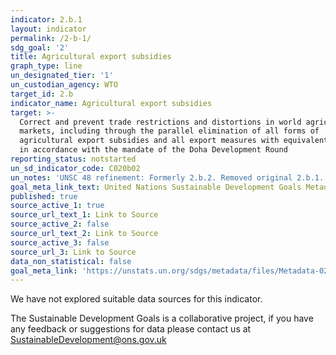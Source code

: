 ```yaml
---
indicator: 2.b.1
layout: indicator
permalink: /2-b-1/
sdg_goal: '2'
title: Agricultural export subsidies
graph_type: line
un_designated_tier: '1'
un_custodian_agency: WTO
target_id: 2.b
indicator_name: Agricultural export subsidies
target: >-
  Correct and prevent trade restrictions and distortions in world agricultural
  markets, including through the parallel elimination of all forms of
  agricultural export subsidies and all export measures with equivalent effect,
  in accordance with the mandate of the Doha Development Round
reporting_status: notstarted
un_sd_indicator_code: C020b02
un_notes: 'UNSC 48 refinement: Formerly 2.b.2. Removed original 2.b.1.'
goal_meta_link_text: United Nations Sustainable Development Goals Metadata (pdf 232kB)
published: true
source_active_1: true
source_url_text_1: Link to Source
source_active_2: false
source_url_text_2: Link to Source
source_active_3: false
source_url_3: Link to Source
data_non_statistical: false
goal_meta_link: 'https://unstats.un.org/sdgs/metadata/files/Metadata-02-0B-01.pdf'
---
```



We have not explored suitable data sources for this indicator. 

The Sustainable Development Goals is a collaborative project, if you have any feedback or suggestions for data please contact us at <SustainableDevelopment@ons.gov.uk>
